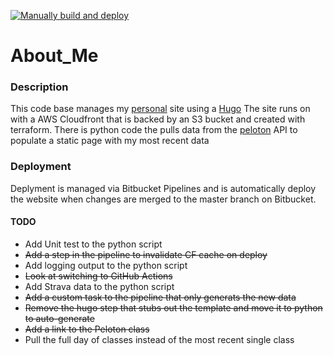 [![Manually build and deploy](https://github.com/qgriffith/about_me/actions/workflows/build-deploy-manual.yml/badge.svg)](https://github.com/qgriffith/about_me/actions/workflows/build-deploy-manual.yml)

# About_Me

### Description 
This code base manages my [personal](https://qgriffith.me) site using a [Hugo](https://gohugo.io/) The site runs on with a AWS Cloudfront that is backed by an S3 bucket and created with terraform. There is python code the pulls data from the [peloton](https://www.onepeloton.com/) API to populate a static page with my most recent data

### Deployment
Deplyment is managed via Bitbucket Pipelines and is automatically deploy the website when changes are merged to the master branch on Bitbucket.

#### TODO
* Add Unit test to the python script
* ~~Add a step in the pipeline to invalidate CF cache on deploy~~
* Add logging output to the python script
* ~~Look at switching to GitHub Actions~~
* Add Strava data to the python script
* ~~Add a custom task to the pipeline that only generats the new data~~
* ~~Remove the hugo step that stubs out the template and move it to python to auto-generate~~
* ~~Add a link to the Peloton class~~
* Pull the full day of classes instead of the most recent single class

